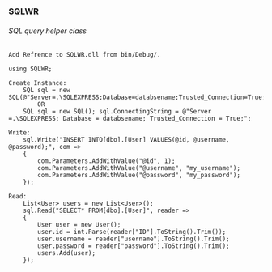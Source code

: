 ﻿### SQLWR
###### SQL query helper class

    Add Refrence to SQLWR.dll from bin/Debug/.

    using SQLWR;

    Create Instance: 
        SQL sql = new SQL(@"Server=.\SQLEXPRESS;Database=databsename;Trusted_Connection=True;");
            OR
        SQL sql = new SQL(); sql.ConnectingString = @"Server =.\SQLEXPRESS; Database = databsename; Trusted_Connection = True;";

    Write:
        sql.Write("INSERT INTO[dbo].[User] VALUES(@id, @username, @password);", com => 
        {
            com.Parameters.AddWithValue("@id", 1);
            com.Parameters.AddWithValue("@username", "my_username");
            com.Parameters.AddWithValue("@password", "my_password");
        });

    Read:
        List<User> users = new List<User>();
        sql.Read("SELECT* FROM[dbo].[User]", reader => 
        { 
            User user = new User();
            user.id = int.Parse(reader["ID"].ToString().Trim());
            user.username = reader["username"].ToString().Trim();
            user.password = reader["password"].ToString().Trim();
            users.Add(user);
        });